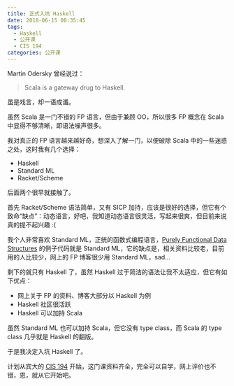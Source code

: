 ```yaml
---
title: 正式入坑 Haskell
date: 2018-06-15 08:35:45
tags:
  - Haskell
  - 公开课
  - CIS 194
categories: 公开课
---
```


Martin Odersky 曾经说过：

>Scala is a gateway drug to Haskell.

虽是戏言，却一语成谶。

虽然 Scala 是一门不错的 FP 语言，但由于兼顾 OO，所以很多 FP 概念在 Scala 中显得不够清晰，即语法噪声很多。

我对真正的 FP 语言越来越好奇，想深入了解一门，以便破除 Scala 中的一些迷惑之处，这时我有几个选择：

* Haskell
* Standard ML
* Racket/Scheme

<!-- more -->

后面两个很早就接触了。

首先 Racket/Scheme 语法简单，又有 SICP 加持，应该是很好的选择，但它有个致命“缺点”：动态语言，好吧，我知道动态语言很灵活，写起来很爽，但目前来说真的提不起兴趣 :(

我个人非常喜欢 Standard ML，正统的函数式编程语言，[Purely Functional Data Structures](https://book.douban.com/subject/1755557/) 的例子代码就是 Standard ML，它的缺点是，相关资料比较老，目前用的人比较少，网上的 FP 博客很少用 Standard ML，sad...

剩下的就只有 Haskell 了，虽然 Haskell 过于简洁的语法让我不太适应，但它有如下优点：

* 网上关于 FP 的资料、博客大部分以 Haskell 为例
* Haskell 社区很活跃
* Haskell 可以加持 Scala

虽然 Standard ML 也可以加持 Scala，但它没有 type class，而 Scala 的 type class 几乎就是 Haskell 的翻版。

于是我决定入坑 Haskell 了。

计划从宾大的 [CIS 194](http://www.seas.upenn.edu/~cis194/fall16/index.html) 开始，这门课资料齐全，完全可以自学，网上评价也不错，恩，就从它开始吧。
